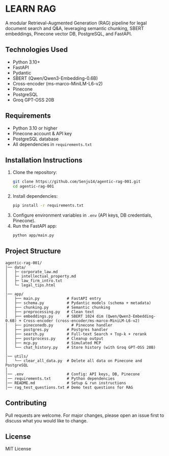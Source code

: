 # LEARN RAG

A modular Retrieval-Augmented Generation (RAG) pipeline for legal document search and Q&A, leveraging semantic chunking, SBERT embeddings, Pinecone vector DB, PostgreSQL, and FastAPI.

## Technologies Used

- Python 3.10+
- FastAPI
- Pydantic
- SBERT (Qwen/Qwen3-Embedding-0.6B)
- Cross-encoder (ms-marco-MiniLM-L6-v2)
- Pinecone
- PostgreSQL
- Groq GPT-OSS 20B

## Requirements

- Python 3.10 or higher
- Pinecone account & API key
- PostgreSQL database
- All dependencies in `requirements.txt`

## Installation Instructions

1. Clone the repository:
	```bash
	git clone https://github.com/Senju14/agentic-rag-001.git
	cd agentic-rag-001
	```
2. Install dependencies:
	```bash
	pip install -r requirements.txt
	```
3. Configure environment variables in `.env` (API keys, DB credentials, Pinecone).
4. Run the FastAPI app:
	```bash
	python app/main.py
	```

## Project Structure

```text
agentic-rag-001/
│── data/
│   ├─ corporate_law.md
│   ├─ intellectual_property.md
│   ├─ law_firm_intro.txt
│   └─ legal_tips.html
│
│── app/
│   ├── main.py            # FastAPI entry
│   ├── schema.py          # Pydantic models (schema + metadata)
│   ├── chunking.py        # Semantic chunking
│   ├── preprocessing.py   # Clean text
│   ├── embeddings.py      # SBERT 1024 dim (Qwen/Qwen3-Embedding-0.6B) + Cross-encoder (cross-encoder/ms-marco-MiniLM-L6-v2)
│   ├── pineconedb.py        # Pinecone handler
│   ├── postgres.py        # Postgres handler
│   ├── search.py          # Full-text Search + Top-k + rerank
│   ├── postprocess.py     # Cleanup output
│   ├── mcp.py             # Simulated MCP
│   └── chat_history.py    # Store history (with Groq GPT-OSS 20B)
│
│── utils/
│   └── clear_all_data.py  # Delete all data on Pinecone and PostgreSQL
│
│── .env                   # Config: API keys, DB, Pinecone
│── requirements.txt       # Python dependencies
│── README.md              # Setup & run instructions
│── rag_test_questions.txt # Demo test questions for RAG
```

## Contributing

Pull requests are welcome. For major changes, please open an issue first to discuss what you would like to change.

## License

MIT License
